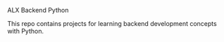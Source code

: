 ALX Backend Python


This repo contains projects for learning backend development concepts with Python.
